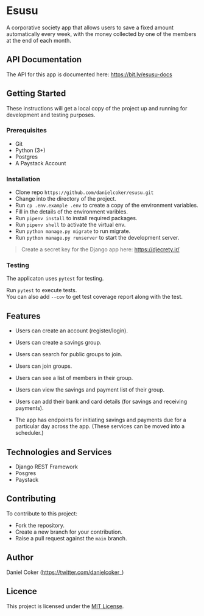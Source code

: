 # Esusu

A corporative society app that allows users to save a fixed amount automatically every week, with the money collected by one of the members at the end of each month.

## API Documentation

The API for this app is documented here: https://bit.ly/esusu-docs

## Getting Started

These instructions will get a local copy of the project up and running for development and testing purposes.

### Prerequisites

- Git
- Python (3+)
- Postgres
- A Paystack Account

### Installation

- Clone repo `https://github.com/danielcoker/esusu.git`
- Change into the directory of the project.
- Run `cp .env.example .env` to create a copy of the environment variables.
- Fill in the details of the environment varibles.
- Run `pipenv install` to install required packages.
- Run `pipenv shell` to activate the virtual env.
- Run `python manage.py migrate` to run migrate.
- Run `python manage.py runserver` to start the development server.

> Create a secret key for the Django app here: https://djecrety.ir/

### Testing

The applicaton uses `pytest` for testing.

Run `pytest` to execute tests. <br>You can also add `--cov` to get test coverage report along with the test.

## Features

- Users can create an account (register/login).
- Users can create a savings group.
- Users can search for public groups to join.
- Users can join groups.
- Users can see a list of members in their group.
- Users can view the savings and payment list of their group.
- Users can add their bank and card details (for savings and receiving payments).

- The app has endpoints for initiating savings and payments due for a particular day across the app. (These services can be moved into a scheduler.)

## Technologies and Services

- Django REST Framework
- Posgres
- Paystack

## Contributing

To contribute to this project:

- Fork the repository.
- Create a new branch for your contribution.
- Raise a pull request against the `main` branch.

## Author

Daniel Coker (https://twitter.com/danielcoker_)

## Licence

This project is licensed under the [MIT License](https://opensource.org/licenses/MIT).
